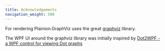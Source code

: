 ```yaml
---
title: Acknowledgements
navigation_weight: 500
---
```


For rendering Plainion.GraphViz uses the great [graphviz](http://graphviz.org) library.

The WPF UI around the graphviz library was initially inspired by [Dot2WPF - a WPF control for viewing Dot graphs](http://www.codeproject.com/Articles/18870/Dot2WPF-a-WPF-control-for-viewing-Dot-graphs)

